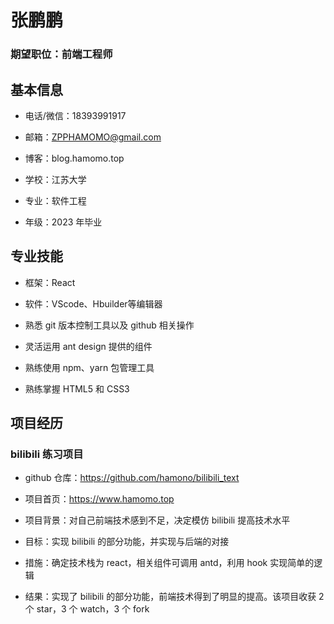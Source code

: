 # 张鹏鹏

### 期望职位：前端工程师


## 基本信息

- 电话/微信：18393991917

- 邮箱：ZPPHAMOMO@gmail.com

- 博客：blog.hamomo.top

- 学校：江苏大学

- 专业：软件工程

- 年级：2023 年毕业

## 专业技能

- 框架：React

- 软件：VScode、Hbuilder等编辑器

- 熟悉 git 版本控制工具以及 github 相关操作

- 灵活运用 ant design 提供的组件

- 熟练使用 npm、yarn 包管理工具

- 熟练掌握 HTML5 和 CSS3

## 项目经历

### bilibili 练习项目

- github 仓库：https://github.com/hamono/bilibili_text

- 项目首页：https://www.hamomo.top

- 项目背景：对自己前端技术感到不足，决定模仿 bilibili 提高技术水平

- 目标：实现 bilibili 的部分功能，并实现与后端的对接

- 措施：确定技术栈为 react，相关组件可调用 antd，利用 hook 实现简单的逻辑

- 结果：实现了 bilibili 的部分功能，前端技术得到了明显的提高。该项目收获 2 个 star，3 个 watch，3 个 fork
